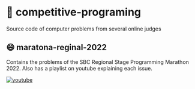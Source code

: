 # 💪 competitive-programing
Source code of computer problems from several online judges

## 😄 maratona-reginal-2022
Contains the problems of the SBC Regional Stage Programming Marathon 2022. Also has a playlist on youtube explaining each issue.

[![youtube](https://img.shields.io/badge/YouTube-FF0000?style=for-the-badge&logo=youtube&logoColor=white)](https://youtube.com/playlist?list=PLHF_bS6w72BV7BJOvvtMie1OhT_0XGadE)
